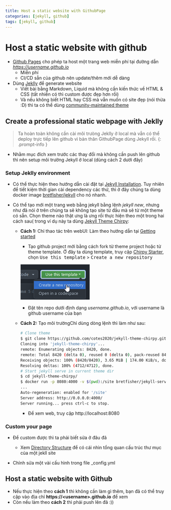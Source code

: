 ```yaml
---
title: Host a static website with GithubPage
categories: [jekyll, github]
tags: [jekyll, github]
---
```


# Host a static website with github

- [Github Pages](https://pages.github.com/) cho phép ta host một trang web miễn phí tại đường dẫn *https://username.github.io*
  - Miễn phí
  - CI/CD sẵn của github nên update/thêm mới dễ dàng
- Dùng [Jeklly](https://jekyllrb.com/) để generate website
  - Viết bài bằng Markdown, Liquid mà không cần kiến thức về HTML & CSS (tất nhiền có thì custom được đẹp hơn rồi)
  - Và nếu không biết HTML hay CSS mà vẫn muốn có site đẹp (nói thừa :D) thì ta có thể dùng [community-maintained theme](https://jekyllrb.com/docs/themes/)

## Create a professional static webpage with Jeklly

> Ta hoàn toàn không cần cài môi trưòng Jeklly ở local mà vẫn có thể deploy trực tiếp lên github vì bản thân GithubPage dùng Jekyll rồi.
{: .prompt-info }

- Nhằm mục đích xem trước các thay đổi mà không cần push lên github thì nên setup môi trường Jekyll ở local (dùng cách 2 dưới đây)

### Setup Jeklly environment

- Có thể thực hiện theo hướng dẫn cài đặt tại [Jekyll Installation](https://jekyllrb.com/docs/installation/). Tuy nhiên để tiết kiệm thời gian cài dependency các thứ, thì ở đây chúng ta dùng docker image [bretfisher/jekyll](https://hub.docker.com/r/bretfisher/jekyll) cho nó nhanh.

- Có thể tạo mới một trang web bằng jekyll bằng lệnh *jekyll new*, nhưng như đã nói ở trên chúng ta sẽ không tạo site từ đầu mà sẽ từ một theme có sẵn. Chọn theme nào thật ưng là ưng rồi thực hiện theo một trong hai cách sau( trong ví dụ này ta dùng [Jekyll Theme Chirpy](https://github.com/cotes2020/jekyll-theme-chirpy):

  - **Cách 1:** Chỉ thao tác trên webUI: Làm theo hướng dẫn tại [Getting started](https://chirpy.cotes.page/posts/getting-started/)
    -  Tạo github project mới bằng cách fork từ theme project hoặc từ theme template. Ở đây ta dùng template, truy cập [Chirpy Starter](https://github.com/cotes2020/chirpy-starter), chọn <kbd>Use this template</kbd> > <kbd>Create a new repository</kbd>
    
    ![FromTemplate](/assets/2023-03-22/1-from-template.png)
    
    -  Đặt tên repo dưới định dạng *username.github.io*, với username là github username của bạn

  - **Cách 2:** Tạo môi trườngChỉ dùng dòng lệnh thì làm như sau:

      ```bash
      # Clone theme
      $ git clone https://github.com/cotes2020/jekyll-theme-chirpy.git
      Cloning into 'jekyll-theme-chirpy'...
      remote: Enumerating objects: 8420, done.
      remote: Total 8420 (delta 0), reused 0 (delta 0), pack-reused 8420
      Receiving objects: 100% (8420/8420), 3.65 MiB | 174.00 KiB/s, done.
      Resolving deltas: 100% (4712/4712), done.
      # Start jekyll serve in current theme dir
      $ cd jekyll-theme-chirpy/
      $ docker run -p 8080:4000 -v $(pwd):/site bretfisher/jekyll-serve
      ...
      Auto-regeneration: enabled for '/site'
      Server address: http://0.0.0.0:4000/
      Server running... press ctrl-c to stop.

      ```

      - Để xem web, truy cập http://localhost:8080

### Custom your page

- Để custom được thì ta phải biết sửa ở đâu đã
  - Xem [Directory Structure](https://jekyllrb.com/docs/structure/) để có cái nhìn tổng quan cấu trúc thư mục của một jekll site

- Chỉnh sửa một vài cấu hình trong file _config.yml

## Host a static website with Github

- Nếu thực hiện theo **cách 1** thì không cần làm gì thêm, bạn đã có thể truy cập vào địa chỉ **https://\<username\>.github.io** để xem
- Còn nếu làm theo **cách 2** thì phải push lên đã :))

